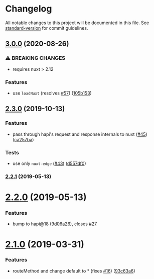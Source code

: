 # Changelog

All notable changes to this project will be documented in this file. See [standard-version](https://github.com/conventional-changelog/standard-version) for commit guidelines.

## [3.0.0](https://github.com/nuxt-community/hapi-nuxt/compare/v2.3.0...v3.0.0) (2020-08-26)


### ⚠ BREAKING CHANGES

* requires nuxt > 2.12

### Features

* use `loadNuxt` (resolves [#57](https://github.com/nuxt-community/hapi-nuxt/issues/57)) ([105b153](https://github.com/nuxt-community/hapi-nuxt/commit/105b153a87f5cb7da185a7d53d8b6d4964a0e449))

## [2.3.0](https://github.com/nuxt-community/hapi-nuxt/compare/v2.2.1...v2.3.0) (2019-10-13)


### Features

* pass through hapi's request and response internals to nuxt ([#45](https://github.com/nuxt-community/hapi-nuxt/issues/45)) ([ca257ba](https://github.com/nuxt-community/hapi-nuxt/commit/ca257ba))


### Tests

* use only `nuxt-edge` ([#43](https://github.com/nuxt-community/hapi-nuxt/issues/43)) ([d557df0](https://github.com/nuxt-community/hapi-nuxt/commit/d557df0))



### [2.2.1](https://github.com/nuxt-community/hapi-nuxt/compare/v2.2.0...v2.2.1) (2019-05-13)



# [2.2.0](https://github.com/nuxt-community/hapi-nuxt/compare/v2.1.0...v2.2.0) (2019-05-13)


### Features

* bump to hapi@18 ([9d06a26](https://github.com/nuxt-community/hapi-nuxt/commit/9d06a26)), closes [#27](https://github.com/nuxt-community/hapi-nuxt/issues/27)



# [2.1.0](https://github.com/nuxt-community/hapi-nuxt/compare/v2.0.0...v2.1.0) (2019-03-31)


### Features

* routeMethod and change default to * (fixes [#16](https://github.com/nuxt-community/hapi-nuxt/issues/16)) ([93c63a6](https://github.com/nuxt-community/hapi-nuxt/commit/93c63a6))
